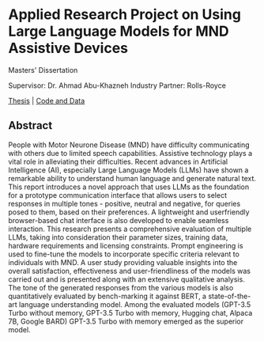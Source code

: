 # Applied Research Project on Using Large Language Models for MND Assistive Devices
Masters' Dissertation

Supervisor: Dr. Ahmad Abu-Khazneh
Industry Partner: Rolls-Royce

[Thesis](https://github.com/SoumyaO/dissertation/blob/main/Report.pdf) | [Code and Data](https://github.com/SoumyaO/dissertation/tree/main/code)

## Abstract
People with Motor Neurone Disease (MND) have difficulty communicating with others due to limited speech capabilities. Assistive technology plays a vital role in alleviating their difficulties. Recent advances in Artificial Intelligence (AI), especially Large Language Models (LLMs) have shown a remarkable ability to understand human language and generate natural text. This report introduces a novel approach that uses LLMs as the foundation for a prototype communication interface that allows users to select responses in multiple tones - positive, neutral and negative, for queries posed to them, based on their preferences. A lightweight and userfriendly browser-based chat interface is also developed to enable seamless interaction. This research presents a comprehensive evaluation of multiple LLMs, taking into consideration their parameter sizes, training data, hardware requirements and licensing constraints. Prompt engineering is used to fine-tune the models to incorporate specific criteria relevant to individuals with MND. A user study providing valuable insights into the overall satisfaction, effectiveness and user-friendliness of the models was carried out and is presented along with an extensive qualitative analysis. The tone of the generated responses from the various models is also quantitatively evaluated by bench-marking it against BERT, a state-of-the-art language understanding model. Among the evaluated models (GPT-3.5 Turbo without memory, GPT-3.5 Turbo with memory, Hugging chat, Alpaca 7B, Google BARD) GPT-3.5 Turbo with memory emerged as the superior model.
